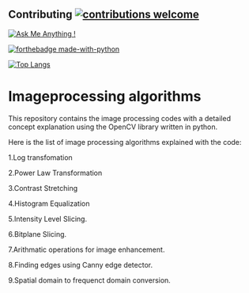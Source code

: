 ## Contributing [![contributions welcome](https://img.shields.io/badge/contributions-welcome-brightgreen.svg?style=flat)](https://github.com/dwyl/esta/issues)

[![Ask Me Anything !](https://img.shields.io/badge/Ask%20me-anything-1abc9c.svg)](https://GitHub.com/Naereen/ama)

[![forthebadge made-with-python](http://ForTheBadge.com/images/badges/made-with-python.svg)](https://www.python.org/)


[![Top Langs](https://github-readme-stats.vercel.app/api/top-langs/?username=gkadusumilli)](https://github.com/gkadusumilli/github-readme-stats)
# Imageprocessing algorithms

This repository contains the image processing codes with a detailed concept explanation using the OpenCV library written in python.

Here is the list of image processing algorithms explained with the code:

1.Log transfomation 

2.Power Law Transformation 

3.Contrast Stretching 

4.Histogram Equalization 

5.Intensity Level Slicing.

6.Bitplane Slicing.

7.Arithmatic operations for image enhancement.

8.Finding edges using Canny edge detector.

9.Spatial domain to frequenct domain conversion.
